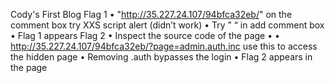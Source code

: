 Cody's First Blog
Flag 1
•	"http://35.227.24.107/94bfca32eb/" on the comment box try XXS script alert (didn’t work)
•	Try ” <?php phpinfo() ?> “ in add comment box
•	Flag 1 appears
Flag 2
•	Inspect the source code of the page 
•	<!--<a href="?page=admin.auth.inc">Admin login</a>-->
•	http://35.227.24.107/94bfca32eb/?page=admin.auth.inc use this to access the hidden page
•	Removing .auth bypasses the login 
•	Flag 2 appears in the page
